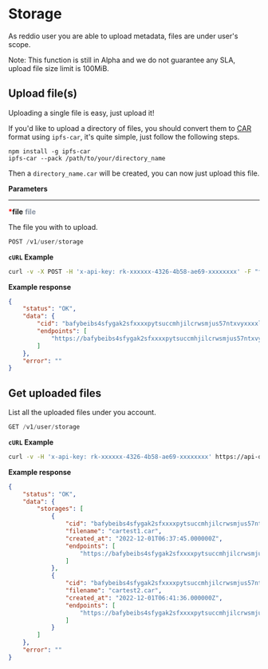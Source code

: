 # Storage

As reddio user you are able to upload metadata, files are under user's scope.

Note: This function is still in Alpha and we do not guarantee any SLA, upload file size limit is 100MiB.

## Upload file(s)

Uploading a single file is easy, just upload it!

If you'd like to upload a directory of files, you should convert them to [CAR](https://ipld.io/specs/transport/car/) format using `ipfs-car`, it's quite simple, just follow the following steps.

```
npm install -g ipfs-car
ipfs-car --pack /path/to/your/directory_name
```

Then a `directory_name.car` will be created, you can now just upload this file.


**Parameters**

---
<strong style='color:red'>*</strong>**file** <strong style='color:#8792a2'>file</strong>

The file you with to upload.

```jsx
POST /v1/user/storage
```

**`cURL` Example**
```sh
curl -v -X POST -H 'x-api-key: rk-xxxxxx-4326-4b58-ae69-xxxxxxxx' -F "file=@directory_name.car" https://api-dev.reddio.com/v1/user/storage
```

**Example response**
```json
{
    "status": "OK",
    "data": {
        "cid": "bafybeibs4sfygak2sfxxxxpytsuccmhjilcrwsmjus57ntxvyxxxxlpddq",
        "endpoints": [
            "https://bafybeibs4sfygak2sfxxxxpytsuccmhjilcrwsmjus57ntxvyxxxxlpddq.ipfs.nftstorage.link/"
        ]
    },
    "error": ""
}
```

## Get uploaded files

List all the uploaded files under you account.

```jsx
GET /v1/user/storage
```

**`cURL` Example**
```sh
curl -v -H 'x-api-key: rk-xxxxxx-4326-4b58-ae69-xxxxxxxx' https://api-dev.reddio.com/v1/user/storage
```

**Example response**
```json
{
    "status": "OK",
    "data": {
        "storages": [
            {
                "cid": "bafybeibs4sfygak2sfxxxxpytsuccmhjilcrwsmjus57ntxvyxxxxlpddq",
                "filename": "cartest1.car",
                "created_at": "2022-12-01T06:37:45.000000Z",
                "endpoints": [
                    "https://bafybeibs4sfygak2sfxxxxpytsuccmhjilcrwsmjus57ntxvyxxxxlpddq.ipfs.nftstorage.link/"
                ]
            },
            {
                "cid": "bafybeibs4sfygak2sfxxxxpytsuccmhjilcrwsmjus57ntxvyxxxxlpddq",
                "filename": "cartest2.car",
                "created_at": "2022-12-01T06:41:36.000000Z",
                "endpoints": [
                    "https://bafybeibs4sfygak2sfxxxxpytsuccmhjilcrwsmjus57ntxvyxxxxlpddq.ipfs.nftstorage.link/"
                ]
            }
        ]
    },
    "error": ""
}
```
